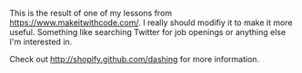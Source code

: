 This is the result of one of my lessons from https://www.makeitwithcode.com/.  I really should modifiy it to make it more useful.  Something like searching Twitter for job openings or anything else I'm interested in.

Check out http://shopify.github.com/dashing for more information.
